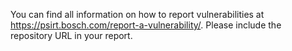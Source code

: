 You can find all information on how to report vulnerabilities at https://psirt.bosch.com/report-a-vulnerability/. Please include the repository URL in your report.